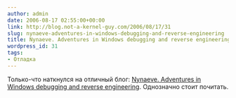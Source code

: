 ```yaml
---
author: admin
date: 2006-08-17 02:55:00+00:00
link: http://blog.not-a-kernel-guy.com/2006/08/17/31
slug: nynaeve-adventures-in-windows-debugging-and-reverse-engineering
title: Nynaeve. Adventures in Windows debugging and reverse engineering
wordpress_id: 31
tags:
- Отладка
---
```


Только-что наткнулся на отличный блог: [Nynaeve. Adventures in Windows debugging and reverse engineering](http://www.nynaeve.net/). Однозначно стоит почитать.
